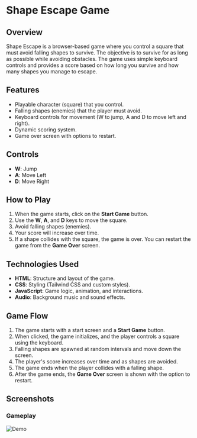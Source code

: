 # Shape Escape Game

## Overview

Shape Escape is a browser-based game where you control a square that must avoid falling shapes to survive. The objective is to survive for as long as possible while avoiding obstacles. The game uses simple keyboard controls and provides a score based on how long you survive and how many shapes you manage to escape.

## Features

- Playable character (square) that you control.
- Falling shapes (enemies) that the player must avoid.
- Keyboard controls for movement (W to jump, A and D to move left and right).
- Dynamic scoring system.
- Game over screen with options to restart.

## Controls

- **W**: Jump
- **A**: Move Left
- **D**: Move Right

## How to Play

1. When the game starts, click on the **Start Game** button.
2. Use the **W**, **A**, and **D** keys to move the square.
3. Avoid falling shapes (enemies).
4. Your score will increase over time.
5. If a shape collides with the square, the game is over. You can restart the game from the **Game Over** screen.

## Technologies Used

- **HTML**: Structure and layout of the game.
- **CSS**: Styling (Tailwind CSS and custom styles).
- **JavaScript**: Game logic, animation, and interactions.
- **Audio**: Background music and sound effects.

## Game Flow

1. The game starts with a start screen and a **Start Game** button.
2. When clicked, the game initializes, and the player controls a square using the keyboard.
3. Falling shapes are spawned at random intervals and move down the screen.
4. The player's score increases over time and as shapes are avoided.
5. The game ends when the player collides with a falling shape.
6. After the game ends, the **Game Over** screen is shown with the option to restart.

## Screenshots

### Gameplay

![Demo](https://cloud-lqdgmle88-hack-club-bot.vercel.app/0screenshot_from_2024-12-07_22-59-15.png)